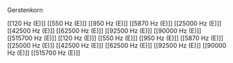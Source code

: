 Gerstenkorn

[[120 Hz (E)]]
[[550 Hz (E)]]
[[950 Hz (E)]]
[[5870 Hz (E)]]
[[25000 Hz (E)]]
[[42500 Hz (E)]]
[[62500 Hz (E)]]
[[92500 Hz (E)]]
[[90000 Hz (E)]]
[[515700 Hz (E)]]
[[120 Hz (E)]]
[[550 Hz (E)]]
[[950 Hz (E)]]
[[5870 Hz (E)]]
[[25000 Hz (E)]]
[[42500 Hz (E)]]
[[62500 Hz (E)]]
[[92500 Hz (E)]]
[[90000 Hz (E)]]
[[515700 Hz (E)]]